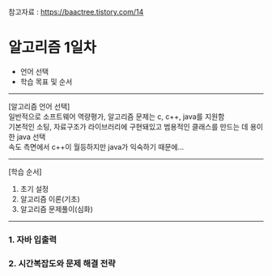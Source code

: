참고자료 : https://baactree.tistory.com/14

# 알고리즘 1일차

- 언어 선택
- 학습 목표 및 순서
---
[알고리즘 언어 선택]
<br> 일반적으로 소프트웨어 역량평가, 알고리즘 문제는 c, c++, java를 지원함
<br> 기본적인 소팅, 자료구조가 라이브러리에 구현돼있고 범용적인 클래스를 만드는 데 용이한 java 선택
<br> 속도 측면에서 c++이 월등하지만 java가 익숙하기 때문에...
<hr>
[학습 순서]
<ol>
<li>초기 설정</li>
<li>알고리즘 이론(기초)</li>
<li>알고리즘 문제풀이(심화)</li>
</ol>

<hr>

### 1. 자바 입출력



### 2. 시간복잡도와 문제 해결 전략